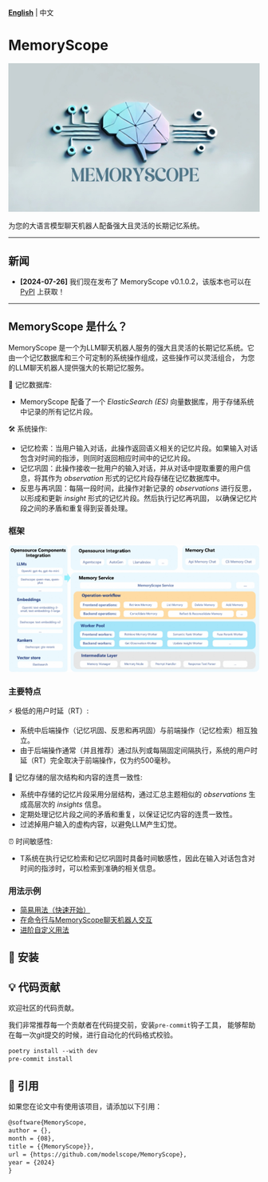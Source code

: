 [**English**](./README.md) | 中文

# MemoryScope

<p align="left">
  <img src="docs/images/logo_1.png" width="700px" alt="MemoryScope Logo">
</p>

为您的大语言模型聊天机器人配备强大且灵活的长期记忆系统。

----
## 新闻

- **[2024-07-26]** 我们现在发布了 MemoryScope v0.1.0.2，该版本也可以在 [PyPI](https://pypi.org/simple) 上获取！
----
## MemoryScope 是什么？

MemoryScope 是一个为LLM聊天机器人服务的强大且灵活的长期记忆系统。它由一个记忆数据库和三个可定制的系统操作组成，这些操作可以灵活组合，
为您的LLM聊天机器人提供强大的长期记忆服务。

💾 记忆数据库:
- MemoryScope 配备了一个 *ElasticSearch (ES)* 向量数据库，用于存储系统中记录的所有记忆片段。

🛠️ 系统操作:
- 记忆检索：当用户输入对话，此操作返回语义相关的记忆片段。如果输入对话包含对时间的指涉，则同时返回相应时间中的记忆片段。
- 记忆巩固：此操作接收一批用户的输入对话，并从对话中提取重要的用户信息，将其作为 *observation* 形式的记忆片段存储在记忆数据库中。
- 反思与再巩固：每隔一段时间，此操作对新记录的 *observations* 进行反思，以形成和更新 *insight* 形式的记忆片段。然后执行记忆再巩固，
以确保记忆片段之间的矛盾和重复得到妥善处理。

### 框架
<p align="left">
  <img src="docs/images/framework.jpg" width="700px" alt="MemoryScope Framework">
</p>

### 主要特点

⚡ 极低的用户时延（RT）:
- 系统中后端操作（记忆巩固、反思和再巩固）与前端操作（记忆检索）相互独立。
- 由于后端操作通常（并且推荐）通过队列或每隔固定间隔执行，系统的用户时延（RT）完全取决于前端操作，仅为约500毫秒。

🌲 记忆存储的层次结构和内容的连贯一致性:
- 系统中存储的记忆片段采用分层结构，通过汇总主题相似的 *observations* 生成高层次的 *insights* 信息。
- 定期处理记忆片段之间的矛盾和重复，以保证记忆内容的连贯一致性。
- 过滤掉用户输入的虚构内容，以避免LLM产生幻觉。

⏰ 时间敏感性:
- T系统在执行记忆检索和记忆巩固时具备时间敏感性，因此在输入对话包含对时间的指涉时，可以检索到准确的相关信息。

### 用法示例
- [简易用法（快速开始）](./examples/api/simple_usages_cn.ipynb)
- [在命令行与MemoryScope聊天机器人交互](./examples/cli/dash_cli_cn1.sh)
- [进阶自定义用法](./examples/api/advanced_customization_cn.ipynb)

## 🚀 安装

## 💡 代码贡献

欢迎社区的代码贡献。

我们非常推荐每一个贡献者在代码提交前，安装`pre-commit`钩子工具，
能够帮助在每一次git提交的时候，进行自动化的代码格式校验。
```shell
poetry install --with dev
pre-commit install
```



## 📖 引用

如果您在论文中有使用该项目，请添加以下引用：

```
@software{MemoryScope,
author = {},
month = {08},
title = {{MemoryScope}},
url = {https://github.com/modelscope/MemoryScope},
year = {2024}
}
```